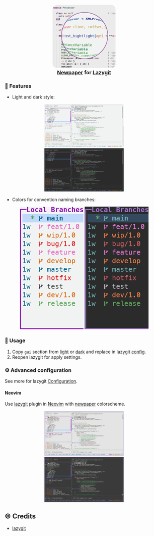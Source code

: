 <h3 align="center">
    <img src="https://raw.githubusercontent.com/new-paper/newpaper/main/assets/logo/logo-newpaper.png" width="200" alt="Logo"/><br/>
    <a href="https://github.com/new-paper/newpaper">Newpaper</a> for <a href="https://github.com/jesseduffield/lazygit">Lazygit</a>
</h3>

### 🌟 Features

- Light and dark style:

<div align="center">

<a href="https://raw.githubusercontent.com/new-paper/newpaper/main/assets/previews/lazygit/lazygit_windows_terminal_light.png"><img src="https://raw.githubusercontent.com/new-paper/newpaper/main/assets/previews/lazygit/lazygit_windows_terminal_light.png" width=50% alt="light"></a>
<a href="https://raw.githubusercontent.com/new-paper/newpaper/main/assets/previews/lazygit/lazygit_windows_terminal_dark.png"><img src="https://raw.githubusercontent.com/new-paper/newpaper/main/assets/previews/lazygit/lazygit_windows_terminal_dark.png" width=50% alt="dark"></a>

</div>

- Colors for convention naming branches:

<div align="center">

<a href="https://raw.githubusercontent.com/new-paper/newpaper/main/assets/previews/lazygit/lazygit_color_branches_light.png"><img src="https://raw.githubusercontent.com/new-paper/newpaper/main/assets/previews/lazygit/lazygit_color_branches_light.png" alt="light"></a>
<a href="https://raw.githubusercontent.com/new-paper/newpaper/main/assets/previews/lazygit/lazygit_color_branches_dark.png"><img src="https://raw.githubusercontent.com/new-paper/newpaper/main/assets/previews/lazygit/lazygit_color_branches_dark.png" alt="dark"></a>

</div>

### 🚀 Usage

1. Copy `gui` section from [light](https://github.com/new-paper/lazygit/blob/main/themes/newpaper_light.yml) or [dark](https://github.com/new-paper/lazygit/blob/main/themes/newpaper_dark.yml) and replace in lazygit [config](https://github.com/jesseduffield/lazygit/blob/master/docs/Config.md#user-config).
2. Reopen lazygit for apply settings.

### ⚙️ Advanced configuration

See more for lazygit [Configuration](https://github.com/jesseduffield/lazygit/blob/master/docs/Config.md).

#### Neovim

Use [lazygit](https://github.com/kdheepak/lazygit.nvim) plugin in [Neovim](https://github.com/neovim/neovim) with [newpaper](https://github.com/yorik1984/newpaper.nvim) colorscheme.

<div align="center">

<a href="https://raw.githubusercontent.com/new-paper/newpaper/main/assets/previews/nvim/plugins/lazygit/lazygit_neovim_light.png"><img src="https://raw.githubusercontent.com/new-paper/newpaper/main/assets/previews/nvim/plugins/lazygit/lazygit_neovim_light.png" width=50% alt="light"></a>
<a href="https://raw.githubusercontent.com/new-paper/newpaper/main/assets/previews/nvim/plugins/lazygit/lazygit_neovim_dark.png"><img src="https://raw.githubusercontent.com/new-paper/newpaper/main/assets/previews/nvim/plugins/lazygit/lazygit_neovim_dark.png" width=50% alt="dark"></a>

</div>

## ©️ Credits

+ [lazygit](https://github.com/jesseduffield/lazygit)
